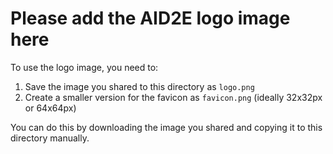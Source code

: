 # Please add the AID2E logo image here

To use the logo image, you need to:

1. Save the image you shared to this directory as `logo.png`
2. Create a smaller version for the favicon as `favicon.png` (ideally 32x32px or 64x64px)

You can do this by downloading the image you shared and copying it to this directory manually.

